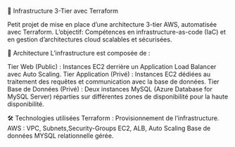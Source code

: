🚀 Infrastructure 3-Tier avec Terraform

Petit projet de mise en place d’une architecture 3-tier AWS, automatisée avec Terraform.
L’objectif: Compétences en infrastructure-as-code (IaC) et en gestion d’architectures cloud scalables et sécurisées.

📸 Architecture
L’infrastructure est composée de :

Tier Web (Public) : Instances EC2 derrière un Application Load Balancer avec Auto Scaling.
Tier Application (Privé) : Instances EC2 dédiées au traitement des requêtes et communication avec la base de données.
Tier Base de Données (Privé) : Deux instances MySQL (Azure Database for MySQL Server) réparties sur différentes zones de disponibilité pour la haute disponibilité.

🛠️ Technologies utilisées
Terraform : Provisionnement de l’infrastructure.
AWS : VPC, Subnets,Security-Groups EC2, ALB, Auto Scaling
Base de données MYSQL relationnelle gérée.
